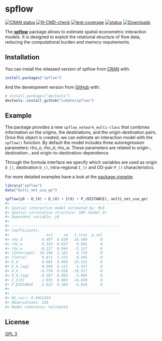 
<!-- README.md is generated from README.Rmd. Please edit that file -->

# spflow

<!-- badges: start -->

[![CRAN
status](https://www.r-pkg.org/badges/version/spflow)](https://CRAN.R-project.org/package=spflow)
[![R-CMD-check](https://github.com/LukeCe/spflow/workflows/R-CMD-check/badge.svg)](https://github.com/LukeCe/spflow/actions)
[![test-coverage](https://codecov.io/gh/LukeCe/spflow/branch/master/graph/badge.svg)](https://github.com/LukeCe/spflow/actions)
[![status](https://tinyverse.netlify.com/badge/spflow)](https://CRAN.R-project.org/package=spflow)
[![Downloads](https://cranlogs.r-pkg.org/badges/spflow?color=brightgreen)](https://www.r-pkg.org/pkg/spflow)
<!-- badges: end -->

The [**spflow**](https://lukece.github.io/spflow/) package allows to
estimate spatial econometric interaction models. It is designed to
exploit the relational structure of flow data, reducing the
computational burden and memory requirements.

## Installation

You can install the released version of spflow from
[CRAN](https://CRAN.R-project.org/package=spflow) with:

``` r
install.packages("spflow")
```

And the development version from
[GitHub](https://github.com/LukeCe/spflow/) with:

``` r
# install.packages("devtools")
devtools::install_github("LukeCe/spflow")
```

## Example

The package provides a new `spflow_network_multi-class` that combines
information on the origins, the destinations, and the origin-destination
pairs. Once this object is created, we can estimate an interaction model
with the `spflow()` function. By default the model includes three
autoregression parameters: rho_o, rho_d, rho_w. These parameters are
related to origin-, destination-, and origin-to-destination-dependence.

Through the formula interface we specify which variables are used as
origin `O_()`, destination `D_()`, intra-regional `I_()` and OD-pair
`P_()` characteristics.

For more detailed examples have a look at the [package
vignette](https://lukece.github.io/spflow/articles/paris_commute_flows.html).

``` r
library("spflow")
data("multi_net_usa_ge")

spflow(y9 ~ O_(X) + D_(X) + I(X) + P_(DISTANCE), multi_net_usa_ge)
#> --------------------------------------------------
#> Spatial interaction model estimated by: MLE  
#> Spatial correlation structure: SDM (model_9)
#> Dependent variable: y9
#> 
#> --------------------------------------------------
#> Coefficients:
#>                 est     sd   t.stat  p.val
#> rho_d         0.497  0.030   16.499      0
#> rho_o         0.333  0.037    9.001      0
#> rho_w        -0.227  0.044   -5.117      0
#> (Intercept)  10.198  2.161    4.719      0
#> (Intra)       9.871  1.531    6.445      0
#> D_X           0.983  0.069   14.321      0
#> D_X.lag1      0.509  0.115    4.437      0
#> O_X          -0.759  0.038  -19.917      0
#> O_X.lag1     -0.367  0.093   -3.965      0
#> I_I(X)        2.035  0.083   24.650      0
#> P_DISTANCE   -2.622  0.384   -6.829      0
#> 
#> --------------------------------------------------
#> R2_corr: 0.9921423  
#> Observations: 256  
#> Model coherence: Validated
```

## License

[GPL 3](https://www.r-project.org/Licenses/GPL-3)
